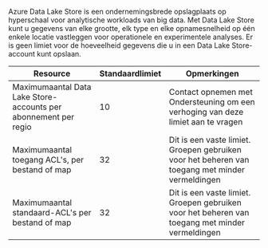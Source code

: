 Azure Data Lake Store is een ondernemingsbrede opslagplaats op hyperschaal voor analytische workloads van big data. Met Data Lake Store kunt u gegevens van elke grootte, elk type en elke opnamesnelheid op één enkele locatie vastleggen voor operationele en experimentele analyses. Er is geen limiet voor de hoeveelheid gegevens die u in een Data Lake Store-account kunt opslaan.

| **Resource** | **Standaardlimiet** | **Opmerkingen** |
| --- | --- | --- |
| Maximumaantal Data Lake Store-accounts per abonnement per regio |10 | Contact opnemen met Ondersteuning om een verhoging van deze limiet aan te vragen |
| Maximumaantal toegang ACL's, per bestand of map |32 | Dit is een vaste limiet. Groepen gebruiken voor het beheren van toegang met minder vermeldingen |
| Maximumaantal standaard-ACL's per bestand of map |32 | Dit is een vaste limiet. Groepen gebruiken voor het beheren van toegang met minder vermeldingen |
